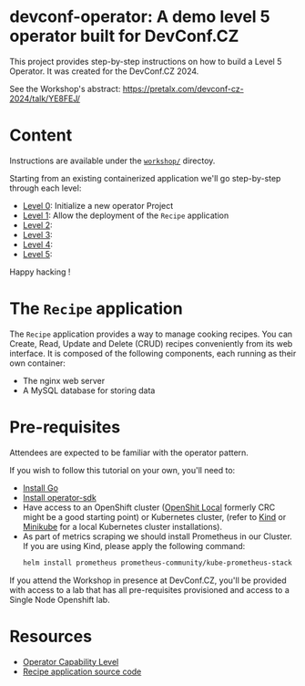 # devconf-operator: A demo level 5 operator built for DevConf.CZ

This project provides step-by-step instructions on how to build a Level 5 Operator. It was created for the DevConf.CZ 2024.

See the Workshop's abstract: https://pretalx.com/devconf-cz-2024/talk/YE8FEJ/

# Content

Instructions are available under the [`workshop/`](./workshop/) directoy.

Starting from an existing containerized application we'll go step-by-step through each level:
* [Level 0](./workshop/level_0/): Initialize a new operator Project
* [Level 1](./workshop/level_1/): Allow the deployment of the `Recipe` application
* [Level 2](./workshop/level_2/):
* [Level 3](./workshop/level_3/):
* [Level 4](./workshop/level_4/):
* [Level 5](./workshop/level_5/):

Happy hacking !

# The `Recipe` application

The `Recipe` application provides a way to manage cooking recipes. You can Create, Read, Update and Delete (CRUD) recipes conveniently from its web interface. It is composed of the following components, each running as their own container:
* The nginx web server
* A MySQL database for storing data

# Pre-requisites

Attendees are expected to be familiar with the operator pattern.

If you wish to follow this tutorial on your own, you'll need to:
- [Install Go](https://go.dev/doc/install)
- [Install operator-sdk](https://sdk.operatorframework.io/docs/installation/)
- Have access to an OpenShift cluster ([OpenShit Local](https://developers.redhat.com/products/openshift-local/overview) formerly CRC might be a good starting point) or Kubernetes cluster, (refer to [Kind](https://kind.sigs.k8s.io/docs/user/quick-start/) or [Minikube](https://minikube.sigs.k8s.io/docs/start/) for a local Kubernetes cluster installations).
- As part of metrics scraping we should install Prometheus in our Cluster. If you are using Kind, please apply the following command:
  ```bash
  helm install prometheus prometheus-community/kube-prometheus-stack --namespace prometheus --create-namespace
  ```
If you attend the Workshop in presence at DevConf.CZ, you'll be provided with access to a lab that has all pre-requisites provisioned and access to a Single Node Openshift lab.

# Resources

- [Operator Capability Level](https://sdk.operatorframework.io/docs/overview/operator-capabilities/)
- [Recipe application source code](https://github.com/rocrisp/recipe)